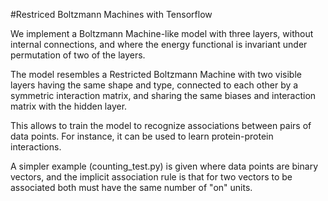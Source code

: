 #Restriced Boltzmann Machines with Tensorflow

We implement a Boltzmann Machine-like model with three layers, without internal connections, and where the energy functional is invariant under permutation of two of the layers.

The model resembles a Restricted Boltzmann Machine with two visible layers having the same shape and type, connected to each other by a symmetric interaction matrix, and sharing the same biases and interaction matrix with the hidden layer.

This allows to train the model to recognize associations between pairs of data points. For instance, it can be used to learn protein-protein interactions.

A simpler example (counting_test.py) is given where data points are binary vectors, and the implicit association rule is that for two vectors to be associated both must have the same number of "on" units. 
